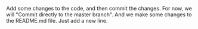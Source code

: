 Add some changes to the code, and then commit the changes. For now, we will "Commit directly to the master branch".
And we make some changes to the README.md file. Just add a new line.